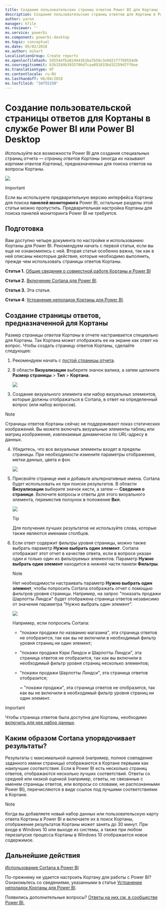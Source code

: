 ```yaml
---
title: Создание пользовательских страниц ответов Power BI для Кортаны
description: Создание пользовательских страниц ответов для Кортаны в Power BI
author: yaron
manager: kfile
ms.reviewer: ''
ms.service: powerbi
ms.component: powerbi-desktop
ms.topic: conceptual
ms.date: 05/02/2018
ms.author: mihart
LocalizationGroup: Create reports
ms.openlocfilehash: 5d5544fba824443b1ba7b58c3e9d21f7769554d6
ms.sourcegitcommit: b3b32b9b3935706d7caa091833bd32259d7ff6ee
ms.translationtype: HT
ms.contentlocale: ru-RU
ms.lasthandoff: 06/04/2018
ms.locfileid: "34755330"
---
```

# <a name="use-power-bi-service-or-power-bi-desktop-to-create-a-custom-answer-page-for-cortana"></a>Создание пользовательской страницы ответов для Кортаны в службе Power BI или Power BI Desktop
Используйте все возможности Power BI для создания специальных страниц отчета — *страниц ответов Кортаны* (иногда их называют *картами ответов Кортаны*), предназначенных для поиска ответов на вопросы Кортаны.

![](media/service-cortana-answer-cards/power-bi-cortana.png)

> [!IMPORTANT]
> Если вы используете предварительную версию интерфейса Кортаны для поиска **панелей мониторинга** Power BI, остальные разделы этой статьи можно пропустить. Предварительная настройка Кортаны для поиска панелей мониторинга Power BI не требуется.
> 
> 

## <a name="before-you-begin"></a>Подготовка
Вам доступно четыре документа по настройке и использованию Кортаны для Power BI. Рекомендуем начать с первой статьи, если вы еще не ознакомились с ней. Вторая статья особенно важна, так как в ней описаны некоторые действия, которые необходимо выполнить, прежде чем использовать страницы ответов Кортаны.

**Статья 1.** [Общие сведения о совместной работе Кортаны и Power BI](service-cortana-intro.md)

**Статья 2.** [Включение Cortana для Power BI](service-cortana-enable.md).

**Статья 3.** Эта статья.

**Статья 4**: [Устранение неполадок Кортаны для Power BI](service-cortana-troubleshoot.md).

## <a name="create-a-cortana-answer-page-designed-specifically-for-cortana"></a>Создание страницы ответов, предназначенной для Кортаны
Размер *страницы ответов Кортаны* в отчете настраивается специально для Кортаны. Так Кортана может отображать ее на экране как ответ на вопрос. Чтобы создать страницу ответов Кортаны, сделайте следующее:

1. Рекомендуем начать с [пустой страницы отчета](power-bi-report-add-page.md).
2. В области **Визуализации** выберите значок валика, а затем щелкните **Размер страницы** > **Тип** > **Кортана**.
   
    ![](media/service-cortana-answer-cards/pbi-cortana-page-size-new.png)
3. Создание визуального элемента или набор визуальных элементов, которые должны отображаться в Cortana, в ответ на определенный вопрос (или набор вопросов).

> [!NOTE]
> Страницы ответов Кортаны сейчас не поддерживают показ статических изображений. Вы можете включать визуальные элементы таблиц или матриц изображения, извлекаемые динамически по URL-адресу в данных. 
> 
> 

4. Убедитесь, что все визуальные элементы входят в пределы страницы. При необходимости измените параметры отображения, метки данных, цвета и фон.  
   
    ![](media/service-cortana-answer-cards/pbi_cortana_modify-new.png)
5. Присвойте странице имя и добавьте альтернативные имена. Cortana будет использовать их при поиске результатов. В области **Визуализации** выберите значок кисти, а затем — **Сведения о странице**. Включите вопросы и ответы для этого визуального элемента, переместив ползунок в положение **Вкл**.
   
    ![](media/service-cortana-answer-cards/pbi_cortana_names-newer.png)
   
   > [!TIP]
   > Для получения лучших результатов не используйте слова, которые также являются именами столбцов.
   > 
   > 
6. Если ответ содержит фильтры уровня страницы, можно также выбрать параметр **Нужно выбрать один элемент**. Cortana отображает этот отчет в качестве ответа, если в вопросе указан один и только один из фильтруемых элементов. Параметр **Нужно выбрать один элемент** находится в нижней части панели **Фильтры**.
   
   > [!NOTE]
   > Нет необходимости настраивать параметр **Нужно выбрать один элемент**, чтобы попросить Cortana отображать отчет с помощью фильтров уровня страницы. Например, на запрос "показать продажи Шарлотты Линдси" будет отображена страница ответов независимо от значения параметра "Нужно выбрать один элемент".
   > 
   > 
   
     ![](media/service-cortana-answer-cards/pbi-cortana-single-selection-new.png)
   
      Например, если попросить Cortana:
   
   * "покажи продажи по названию магазина", эта страница ответов не отобразится, так как вы не включили в необходимый фильтр уровня страниц ни один элемент;
   * "покажи продажи Кэри Линдси и Шарлотты Линдси", эта страница ответов не отобразится, так как вы включили в необходимый фильтр уровня страниц несколько элементов;
   * "покажи продажи Шарлотты Линдси", эта страница ответов отобразится;
     
     = "покажи продажи", эта страница ответов не отобразится, так как вы не включили в необходимый фильтр уровня страниц ни один элемент.

> [!IMPORTANT]
> Чтобы страница ответов была доступна для Кортаны, необходимо [включить для нее набор данных](service-cortana-enable.md).
> 
> 

## <a name="how-does-cortana-order-the-results"></a>Каким образом Cortana упорядочивает результаты?
Результаты с максимальной оценкой (например, полное совпадение заданного имени страницы) отображаются в Кортане первыми как *наилучшие соответствия*. Если в Power BI есть несколько страниц ответов, отображаются несколько лучших соответствий. Ответы со средней или низкой оценкой (например, ответы, не связанные с именем страницы ответов, или вопросы со словами, не распознанными Power BI), перечисляются в виде ссылок под лучшими соответствиями в Кортане.

> [!NOTE]
> Когда вы добавляете новый набор данных или пользовательскую карту ответа Кортаны в Power BI и включаете их в поиск Кортаны, отображение результатов Кортаны может занять до 30 минут. При входе в Windows 10 или выходе из системы, а также при любом перезапуске процесса Кортаны в Windows 10 отображается новое содержимое.
> 
> 

## <a name="next-steps"></a>Дальнейшие действия
[Использование Cortana в Power BI](service-cortana-intro.md)

По-прежнему не удается настроить Кортану для работы с Power BI?  Ознакомьтесь со сведениями, указанными в статье [Устранение неполадок Кортаны для Power BI](service-cortana-troubleshoot.md).

Появились дополнительные вопросы? [Ответы на них см. в сообществе Power BI.](http://community.powerbi.com/)

